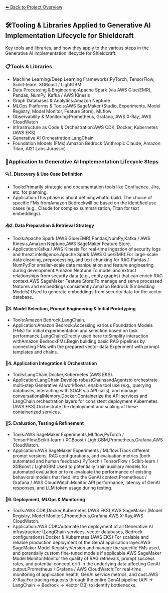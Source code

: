 [⬅️ Back to Project Overview](../../README.md) <!-- BROKEN LINK -->

## 🛠️Tooling & Libraries Applied to Generative AI Implementation Lifecycle for Shieldcraft

Key tools and libraries, and how they apply to the various steps in the Generative AI implementation lifecycle for Shieldcraft.

### 📋Tools & Libraries

* Machine Learning/Deep Learning Frameworks:PyTorch, TensorFlow, Scikit-learn, XGBoost / LightGBM
* Data Processing & Engineering:Apache Spark (via AWS Glue/EMR), Pandas, NumPy, Kafka / AWS Kinesis
* Graph Databases & Analytics:Amazon Neptune
* MLOps Platforms & Tools:AWS SageMaker (Studio, Experiments, Model Registry, Model Monitor, Feature Store), MLflow
* Observability & Monitoring:Prometheus, Grafana, AWS X-Ray, AWS CloudWatch
* Infrastructure as Code & Orchestration:AWS CDK, Docker, Kubernetes (AWS EKS)
* Generative AI Orchestration:LangChain
* Foundation Models (FMs):Amazon Bedrock (Anthropic Claude, Amazon Titan, AI21 Labs Jurassic)

### 🔗Application to Generative AI Implementation Lifecycle Steps

#### 🔍1. Discovery & Use Case Definition

* Tools:Primarily strategic and documentation tools like Confluence, Jira, etc. for planning.
* Application:This phase is about definingwhatto build. The choice of specific FMs fromAmazon Bedrockwill be based on the identified use cases (e.g., Claude for complex summarization, Titan for text embeddings).

#### 📥2. Data Preparation & Retrieval Strategy

* Tools:Apache Spark (AWS Glue/EMR),Pandas,NumPy,Kafka / AWS Kinesis,Amazon Neptune,AWS SageMaker Feature Store.
* Application:Kafka / AWS Kinesis:For real-time ingestion of security logs and threat intelligence.Apache Spark (AWS Glue/EMR):For large-scale data cleaning, preprocessing, and text chunking for RAG.Pandas / NumPy:For smaller-scale data manipulation and feature engineering during development.Amazon Neptune:To model and extract relationships from security data (e.g., entity graphs) that can enrich RAG context.AWS SageMaker Feature Store:To manage and serve processed features and embeddings consistently.Amazon Bedrock (Embedding Models):Used to generate embeddings from security data for the vector database.

#### 🧠3. Model Selection, Prompt Engineering & Initial Prototyping

* Tools:Amazon Bedrock,LangChain.
* Application:Amazon Bedrock:Accessing various Foundation Models (FMs) for initial experimentation and selection based on task performance.LangChain:Directly used here to:Simplify interaction withAmazon BedrockFMs.Begin building basic RAG pipelines by connecting FMs with the prepared vector data.Experiment with prompt templates and chains.

#### 🔗4. Application Integration & Orchestration

* Tools:LangChain,Docker,Kubernetes (AWS EKS).
* Application:LangChain:Develop robustChainsandAgentsto orchestrate multi-step Generative AI workflows, enable tool use (e.g., querying databases, interacting with SOAR via API calls), and manage conversationalMemory.Docker:Containerize the API services and LangChain orchestration layers for consistent deployment.Kubernetes (AWS EKS):Orchestrate the deployment and scaling of these containerized services.

#### 🧪5. Evaluation, Testing & Refinement

* Tools:AWS SageMaker Experiments,MLflow,PyTorch / TensorFlow,Scikit-learn / XGBoost / LightGBM,Prometheus,Grafana,AWS CloudWatch.
* Application:AWS SageMaker Experiments / MLflow:Track different prompt versions, RAG configurations, and evaluation metrics (both automated and human feedback).PyTorch / TensorFlow / Scikit-learn / XGBoost / LightGBM:Used to potentially train auxiliary models for automated evaluation or to re-evaluate the performance of existing behavioral models that feed into the GenAI context.Prometheus / Grafana / AWS CloudWatch:Monitor API performance, latency of GenAI responses, and LLM token usage during testing.

#### 🚀6. Deployment, MLOps & Monitoring

* Tools:AWS CDK,Docker,Kubernetes (AWS EKS),AWS SageMaker (Model Registry, Model Monitor),Prometheus,Grafana,AWS X-Ray,AWS CloudWatch.
* Application:AWS CDK:Automate the deployment of all Generative AI infrastructure (LangChain services, vector databases, Bedrock configurations).Docker & Kubernetes (AWS EKS):For scalable and reliable production deployment of the GenAI application layer.AWS SageMaker Model Registry:Version and manage the specific FMs used, and potentially custom fine-tuned models if applicable.AWS SageMaker Model Monitor:Monitor the quality of RAG retrievals, prompt success rates, and potential concept drift in the underlying data affecting GenAI output.Prometheus / Grafana / AWS CloudWatch:For real-time monitoring of application health, GenAI service metrics, and cost.AWS X-Ray:For tracing requests through the entire GenAI pipeline (API -> LangChain -> Bedrock -> Vector DB) to identify bottlenecks.

<!-- Unhandled tags: li -->

<!-- Broken links detected: ../../README.md -->